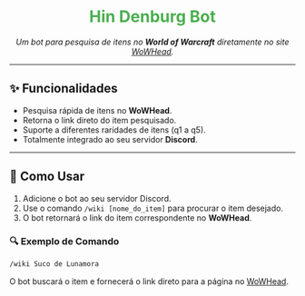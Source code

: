 <h1 align="center" style="color:#4caf50;">Hin Denburg Bot</h1>

<p align="center">
  <i>Um bot para pesquisa de itens no <strong>World of Warcraft</strong> diretamente no site <a href="https://www.wowhead.com">WoWHead</a>.</i>
</p>

---

<h2>✨ Funcionalidades</h2>

<ul>
  <li>Pesquisa rápida de itens no <strong>WoWHead</strong>.</li>
  <li>Retorna o link direto do item pesquisado.</li>
  <li>Suporte a diferentes raridades de itens (q1 a q5).</li>
  <li>Totalmente integrado ao seu servidor <strong>Discord</strong>.</li>
</ul>

---

<h2>🚀 Como Usar</h2>

<ol>
  <li>Adicione o bot ao seu servidor Discord.</li>
  <li>Use o comando <code>/wiki [nome_do_item]</code> para procurar o item desejado.</li>
  <li>O bot retornará o link do item correspondente no <strong>WoWHead</strong>.</li>
</ol>

<h3>🔍 Exemplo de Comando</h3>

```bash
/wiki Suco de Lunamora
```

<p>O bot buscará o item e fornecerá o link direto para a página no <a href="https://www.wowhead.com">WoWHead</a>.</p>

